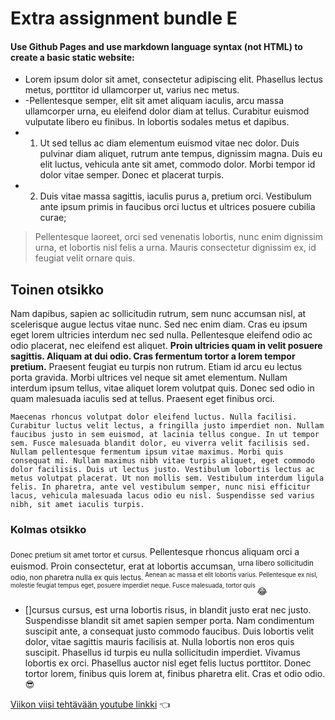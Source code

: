 ---
---


# Extra assignment bundle E
#### Use Github Pages and use markdown language syntax (not HTML) to create a basic static website:


- Lorem ipsum dolor sit amet, consectetur adipiscing elit. Phasellus lectus metus, porttitor id ullamcorper ut, varius nec metus.  
- -Pellentesque semper, elit sit amet aliquam iaculis, arcu massa ullamcorper urna, eu eleifend dolor diam at tellus. Curabitur euismod vulputate libero eu finibus. In lobortis sodales metus et dapibus. 
- 1. Ut sed tellus ac diam elementum euismod vitae nec dolor. Duis pulvinar diam aliquet, rutrum ante tempus, dignissim magna. Duis eu elit luctus, vehicula ante sit amet, commodo dolor. Morbi tempor id dolor vitae semper. Donec et placerat turpis. 
- 2. Duis vitae massa sagittis, iaculis purus a, pretium orci. Vestibulum ante ipsum primis in faucibus orci luctus et ultrices posuere cubilia curae; 
>Pellentesque laoreet, orci sed venenatis lobortis, nunc enim dignissim urna, et lobortis nisl felis a urna. Mauris consectetur dignissim ex, id feugiat velit ornare quis.

## Toinen otsikko

Nam dapibus, sapien ac sollicitudin rutrum, sem nunc accumsan nisl, at scelerisque augue lectus vitae nunc. Sed nec enim diam. Cras eu ipsum eget lorem ultricies interdum nec sed nulla. Pellentesque eleifend odio ac odio placerat, nec eleifend est aliquet. __Proin ultricies quam in velit posuere sagittis. Aliquam at dui odio. Cras fermentum tortor a lorem tempor pretium.__ Praesent feugiat eu turpis non rutrum. Etiam id arcu eu lectus porta gravida. Morbi ultrices vel neque sit amet elementum. Nullam interdum ipsum tellus, vitae aliquet lorem volutpat quis. Donec sed odio in quam malesuada iaculis sed at tellus. Praesent eget finibus orci.

`Maecenas rhoncus volutpat dolor eleifend luctus. Nulla facilisi. Curabitur luctus velit lectus, a fringilla justo imperdiet non. Nullam faucibus justo in sem euismod, at lacinia tellus congue. In ut tempor sem. Fusce malesuada blandit dolor, eu viverra velit facilisis sed. Nullam pellentesque fermentum ipsum vitae maximus. Morbi quis consequat mi. Nullam maximus nibh vitae turpis aliquet, eget commodo dolor facilisis. Duis ut lectus justo. Vestibulum lobortis lectus ac metus volutpat placerat. Ut non mollis sem. Vestibulum interdum ligula felis. In pharetra, ante vel vestibulum semper, nunc nisi efficitur lacus, vehicula malesuada lacus odio eu nisl. Suspendisse sed varius nibh, sit amet iaculis turpis.`

### Kolmas otsikko

<sub>Donec pretium sit amet tortor et cursus.</sub> Pellentesque rhoncus aliquam orci a euismod. Proin consectetur, erat at lobortis accumsan, <sup> urna libero sollicitudin odio, non pharetra nulla ex quis lectus.<sup> Aenean ac massa et elit lobortis varius. Pellentesque ex nisl, molestie feugiat tempus eget, posuere imperdiet neque. Fusce malesuada, tortor quis </sup></sup> &#x1F602; 

- []cursus cursus, est urna lobortis risus, in blandit justo erat nec justo. Suspendisse blandit sit amet sapien semper porta. Nam condimentum suscipit ante, a consequat justo commodo faucibus. Duis lobortis velit dolor, vitae sagittis mauris facilisis at. Nulla lobortis non eros quis suscipit. Phasellus id turpis eu nulla sollicitudin imperdiet. Vivamus lobortis ex orci. Phasellus auctor nisl eget felis luctus porttitor. Donec tortor lorem, finibus quis lorem at, finibus pharetra elit. Cras et odio odio.  &#x1F60E;

[Viikon viisi tehtävään youtube linkki](https://youtu.be/OXlsbF8oWa4) &#x1F448;

[^1]:Sed eleifend orci vel arcu suscipit fermentum. Morbi a mauris nec tortor facilisis luctus. Praesent blandit dolor a leo luctus gravida. Nullam mollis justo nibh, a maximus purus pharetra eget. In at libero vitae enim convallis mattis quis eget sapien. Sed nec massa iaculis, aliquam felis vitae, ornare nisi. Nam sollicitudin venenatis sapien, vel feugiat ipsum. Proin dictum, tellus vel ultrices convallis, leo dui semper leo, id consectetur urna turpis at arcu. Morbi blandit lorem id est volutpat pretium. Nullam ut orci enim. Phasellus scelerisque dui sed volutpat viverra. 

